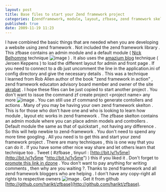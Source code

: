 ```yaml
---
layout: post
title: Base files to start your Zend framework project
categories: [zendframework, module, layout, zfbase, zend framework skelton]
published: true
date: 2009-11-19 11:23
---
```

I have combined the basic things that are needed when you are developing a website using zend framework . Not included the zend framework library . This zfbase contains an admin module and a default module ( [Nick Belhomme](http://blog.nickbelhomme.com) technique ![image](http://harikt.com/sites/all/libraries/fckeditor/editor/images/smiley/msn/regular_smile.gif) ) .  It also uses the [amazium blog](http://amazium.be/) technique ( Jeroen Keppens ) to load the different layout for admin and front page .  If you need to connect to a db just uncomment the line in the application.ini of config directory and give the necessary details . This was a technique I learned from Rob Allen author of the book "zend framework in action" , zend framework educaton advisory board member and owner of the site [akrabat](http://akrabat.com) .  I hope these files can be just copied to start another project . You don't want to issue the command zf create project <project name\> any more ![image](http://harikt.com/sites/all/libraries/fckeditor/editor/images/smiley/msn/regular_smile.gif) . You can still use zf command to generate contollers and actions . Many of you may be having your own zend framework skelton . This is for those who don't have one and who is looking to learn how module , layout etc works in zend framework .  The zfbase skelton contains an admin module where you can place admin models and controllers . Default module the same as that of quickstart , not having any difference . So this will help newbie to zend-framework . You don't need to spend any more time googling . All you need is to get this and start your zend framework project .  There are many techniques , this is one way that you can do it . If you have some other nice way share and let others learn that technique too .  Tweet ( \#zfbase , tinyurl : [http://bit.ly/1y5me](http://bit.ly/1y5me "http://bit.ly/1y5me") ) this if you liked it . Don't forget to [promote this link in dzone](http://www.dzone.com/links/zend_framework_skelton_for_newbies_to_start_your.html) . You don't want to pay anything for writing comments , then why are you waiting ?.  Thanks to zend framework and all zend framework bloggers who are helping . I don't have any copy-right all rights to respective owners ![image](http://www.harikt.com/sites/all/libraries/fckeditor/editor/images/smiley/msn/regular_smile.gif) .  Get it from github [http://github.com/harikt/zfbase](http://github.com/harikt/zfbase).   
